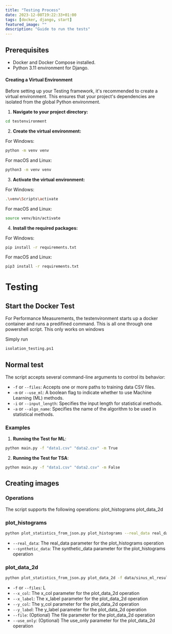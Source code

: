 ```yaml
---
title: "Testing Process"
date: 2023-12-08T19:22:33+01:00
tags: [docker, django, start]
featured_image: ""
description: "Guide to run the tests"
---
```


## Prerequisites

- Docker and Docker Compose installed.
- Python 3.11 environment for Django.




#### Creating a Virtual Environment

Before setting up your Testing framework, it's recommended to create a virtual environment. This ensures that your project's dependencies are isolated from the global Python environment.

1. **Navigate to your project directory:**
```bash
cd testenvironment
```
2. **Create the virtual environment:**

For Windows:
```bash
python -m venv venv
```
For macOS and Linux:
```bash
python3 -m venv venv
```

3. **Activate the virtual environment:**

For Windows:
```bash
.\venv\Scripts\activate
```
For macOS and Linux:
```bash
source venv/bin/activate
```

4. **Install the required packages:**

For Windows:
```bash
pip install -r requirements.txt
```
For macOS and Linux:
```bash
pip3 install -r requirements.txt
```


# Testing
## Start the Docker Test
For Performance Measurements, the testenvironment starts up a docker container and runs a predifined command.
This is all one through one powershell script. This only works on windows


Simply run
````bash
isolation_testing.ps1
````


## Normal test

The script accepts several command-line arguments to control its behavior:

- `-f` or `--files`: Accepts one or more paths to training data CSV files.
- `-m` or `--use_ml`: A boolean flag to indicate whether to use Machine Learning (ML) methods.
- `-i` or `--input_length`: Specifies the input length for statistical methods.
- `-a` or `--algo_name`: Specifies the name of the algorithm to be used in statistical methods.

### Examples

1. **Running the Test for ML**:
```bash
python main.py -f "data1.csv" "data2.csv" -m True
```

2. **Running the Test for TSA**:
```bash
python main.py -f "data1.csv" "data2.csv" -m False
```

## Creating images
### Operations
The script supports the following operations:
 plot_histograms
 plot_data_2d

### plot_histograms
```bash
python plot_statistics_from_json.py plot_histograms --real_data real_data_value --synthetic_data synthetic_data_value
```

- `--real_data`: The real_data parameter for the plot_histograms operation
- `--synthetic_data`: The synthetic_data parameter for the plot_histograms operation

### plot_data_2d
```bash
python plot_statistics_from_json.py plot_data_2d -f data/sinus_ml_result.json + data/weather_ml_result.json --x_col x_col_value --x_label x_label_value --y_col y_col_value --y_label y_label_value --file file_value --use_only 'RNN'
```

- `-f` or `--files`: L
- `--x_col`: The x_col parameter for the plot_data_2d operation
- `--x_label`: The x_label parameter for the plot_data_2d operation
- `--y_col`: The y_col parameter for the plot_data_2d operation
- `--y_labe`l: The y_label parameter for the plot_data_2d operation
- `--file`: (Optional) The file parameter for the plot_data_2d operation
- `--use_only`: (Optional) The use_only parameter for the plot_data_2d operation